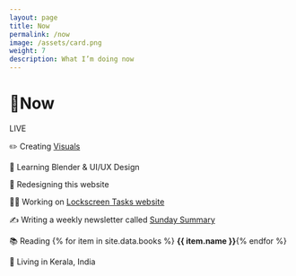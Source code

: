 ```yaml
---
layout: page
title: Now
permalink: /now
image: /assets/card.png
weight: 7
description: What I’m doing now
---
```


# 🌱Now

<div class="about-pills">
<span class="about-pill">
<span class="live-icon"></span> LIVE
</span>
</div>

✏️ Creating [Visuals](/visuals)

🧠 Learning Blender & UI/UX Design

🚧 Redesigning this website

👨‍💻 Working on [Lockscreen Tasks website](https://twitter.com/vyshnav_xyz/status/1479787683417366531?t=O_Ak3pqzN3FH1UJlj6L_tw&s=19)

✍️ Writing a weekly newsletter called [Sunday Summary](https://newsletter.vyshnav.xyz/)

📚 Reading {% for item in site.data.books %} <b>{{ item.name }}</b>{% endfor %}

📍 Living in Kerala, India